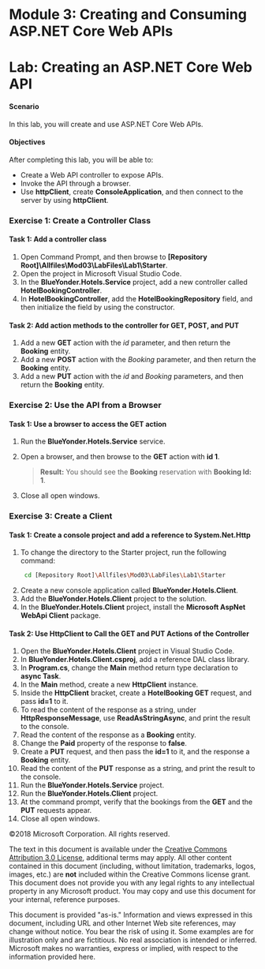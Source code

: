 
# Module 3: Creating and Consuming ASP.NET Core Web APIs 

# Lab: Creating an ASP.NET Core Web API 

#### Scenario

In this lab, you will create and use ASP.NET Core Web APIs.

#### Objectives

After completing this lab, you will be able to:

- Create a Web API controller to expose APIs.
- Invoke the API through a browser.
- Use **httpClient**, create **ConsoleApplication**, and then connect to the server by using **httpClient**.


### Exercise 1: Create a Controller Class
 
#### Task 1: Add a controller class

1. Open Command Prompt, and then browse to **[Repository Root]\Allfiles\Mod03\LabFiles\Lab1\Starter**.
2. Open the project in Microsoft Visual Studio Code.
3. In the **BlueYonder.Hotels.Service** project, add a new controller called **HotelBookingController**.
4. In **HotelBookingController**, add the **HotelBookingRepository** field, and then initialize the field by using the constructor.

#### Task 2: Add action methods to the controller for GET, POST, and PUT

1. Add a new **GET** action with the *id* parameter, and then return the **Booking** entity.
2. Add a new **POST** action with the *Booking* parameter, and then return the **Booking** entity.
3. Add a new **PUT** action with the *id* and *Booking* parameters, and then return the **Booking** entity.

### Exercise 2: Use the API from a Browser

#### Task 1: Use a browser to access the GET action

1. Run the **BlueYonder.Hotels.Service** service.
2. Open a browser, and then browse to the **GET** action with **id 1**.
   
   >**Result:** You should see the **Booking** reservation with **Booking Id: 1**.
3. Close all open windows.

### Exercise 3: Create a Client

#### Task 1: Create a console project and add a reference to System.Net.Http

1. To change the directory to the Starter project, run the following command:
   ```bash
    cd [Repository Root]\Allfiles\Mod03\LabFiles\Lab1\Starter
   ```
2. Create a new console application called **BlueYonder.Hotels.Client**.
3. Add the **BlueYonder.Hotels.Client** project to the solution.
4. In the **BlueYonder.Hotels.Client** project, install the **Microsoft AspNet WebApi Client** package.

#### Task 2: Use HttpClient to Call the GET and PUT Actions of the Controller

1. Open the **BlueYonder.Hotels.Client** project in Visual Studio Code.
2. In **BlueYonder.Hotels.Client.csproj**, add a reference DAL class library.
3. In **Program.cs**, change the **Main** method return type declaration to **async Task**.
4. In the **Main** method, create a new **HttpClient** instance.
5. Inside the **HttpClient** bracket, create a **HotelBooking GET** request, and pass **id=1** to it.
6. To read the content of the response as a string, under **HttpResponseMessage**, use **ReadAsStringAsync**, and print the result to the console.
7. Read the content of the response as a **Booking** entity.
8. Change the **Paid** property of the response to **false**.
9. Create a **PUT** request, and then pass the **id=1** to it, and the response a **Booking** entity.
10. Read the content of the **PUT** response as a string, and print the result to the console.
11. Run the **BlueYonder.Hotels.Service** project.
12. Run the **BlueYonder.Hotels.Client** project.
13. At the command prompt, verify that the bookings from the **GET** and the **PUT** requests appear. 
14. Close all open windows.

©2018 Microsoft Corporation. All rights reserved.

The text in this document is available under the [Creative Commons Attribution 3.0 License](https://creativecommons.org/licenses/by/3.0/legalcode), additional terms may apply. All other content contained in this document (including, without limitation, trademarks, logos, images, etc.) are **not** included within the Creative Commons license grant. This document does not provide you with any legal rights to any intellectual property in any Microsoft product. You may copy and use this document for your internal, reference purposes.

This document is provided &quot;as-is.&quot; Information and views expressed in this document, including URL and other Internet Web site references, may change without notice. You bear the risk of using it. Some examples are for illustration only and are fictitious. No real association is intended or inferred. Microsoft makes no warranties, express or implied, with respect to the information provided here.
